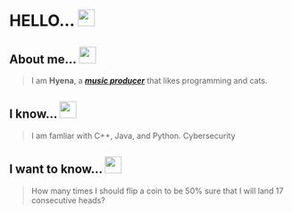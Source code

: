 # HELLO... <img src= "https://cdn.discordapp.com/emojis/778772475462549544.gif" width="30" height="30" />



## About me... <img src= "https://cdn.discordapp.com/emojis/848738178620981308.gif" width="30" height="30" />
> I am **Hyena**, a [***music producer***](https://www.youtube.com/channel/UCGsJUlFVL-9UF0Txxp1VB_w) that likes programming and cats. 

## I know... <img src= "https://cdn.discordapp.com/emojis/792588143094267976.gif" width="30" height="30" />
> I am famliar with C++, Java, and Python.
> Cybersecurity

## I want to know... <img src="https://cdn.discordapp.com/emojis/764517171232636938.gif" height="30" width="30">
>  How many times I should flip a coin to be 50% sure that I will land 17 consecutive heads?
